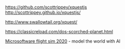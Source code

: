 https://github.com/scottrippey/xquestjs
http://scottrippey.github.io/xquestjs/

http://www.swallowtail.org/xquest/


https://classicreload.com/dos-scorched-planet.html


[Microsoftware flight sim 2020](https://www.bbc.co.uk/news/av/technology-53811956) - model the world with AI